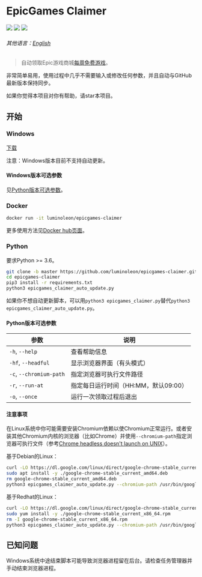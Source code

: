 # EpicGames Claimer

<!-- [START badges] -->

![](https://img.shields.io/badge/language-python-3572A5.svg) ![](https://img.shields.io/github/license/luminoleon/epicgames-claimer.svg) ![](https://img.shields.io/github/last-commit/luminoleon/epicgames-claimer.svg)

<!-- [END badges] -->

###### 其他语言：[English](../README.md)

> 自动领取Epic游戏商城[每周免费游戏](https://www.epicgames.com/store/free-games)。

非常简单易用，使用过程中几乎不需要输入或修改任何参数，并且自动与GitHub最新版本保持同步。

如果你觉得本项目对你有帮助，请star本项目。

## 开始

### Windows

[下载](https://github.com/luminoleon/epicgames-claimer/releases)

注意：Windows版本目前不支持自动更新。

#### Windows版本可选参数

见[Python版本可选参数](#Python版本可选参数)。

### Docker

``` bash
docker run -it luminoleon/epicgames-claimer
```

更多使用方法见[Docker hub页面](https://hub.docker.com/r/luminoleon/epicgames-claimer)。

### Python

要求Python >= 3.6。

``` bash
git clone -b master https://github.com/luminoleon/epicgames-claimer.git
cd epicgames-claimer
pip3 install -r requirements.txt
python3 epicgames_claimer_auto_update.py
```

如果你不想自动更新脚本，可以用`python3 epicgames_claimer.py`替代`python3 epicgames_claimer_auto_update.py`。

#### Python版本可选参数

| 参数                    | 说明                                |
|------------------------ | ---------------------------------- |
| `-h`, `--help`          | 查看帮助信息                        |
| `-hf`, `--headful`      | 显示浏览器界面（有头模式）           |
| `-c`, `--chromium-path` | 指定浏览器可执行文件路径             |
| `-r`, `--run-at`        | 指定每日运行时间（HH:MM，默认09:00） |
| `-o`, `--once`          | 运行一次领取过程后退出               |

#### 注意事项

在Linux系统中你可能需要安装Chromium依赖以使Chromium正常运行。或者安装其他Chromium内核的浏览器（比如Chrome）并使用`--chromium-path`指定浏览器可执行文件（参考[Chrome headless doesn't launch on UNIX](https://github.com/puppeteer/puppeteer/blob/main/docs/troubleshooting.md#chrome-headless-doesnt-launch-on-unix)）。

基于Debian的Linux：

``` bash
curl -LO https://dl.google.com/linux/direct/google-chrome-stable_current_amd64.deb
sudo apt install -y ./google-chrome-stable_current_amd64.deb
rm google-chrome-stable_current_amd64.deb
python3 epicgames_claimer_auto_update.py --chromium-path /usr/bin/google-chrome
```

基于Redhat的Linux：

``` bash
curl -LO https://dl.google.com/linux/direct/google-chrome-stable_current_x86_64.rpm
sudo yum install -y ./google-chrome-stable_current_x86_64.rpm
rm -I google-chrome-stable_current_x86_64.rpm
python3 epicgames_claimer_auto_update.py --chromium-path /usr/bin/google-chrome
```

<!--## 进阶用法

你可以将`epicgames_claimer.py`作为模块导入自己的Python脚本中。

### 最简单用法

``` Python
from epicgames_claimer import epicgames_claimer

claimer = epicgames_claimer()
claimer.login(email, password)
claimer.claim()
claimer.close_browser()
```

### 多账号

``` Python
from epicgames_claimer import epicgames_claimer

claimer_1 = epicgames_claimer(data_dir="user_1")
claimer_1.login(email_1, password_1)
claimer_1.claim()
claimer_1.close_browser()

claimer_2 = epicgames_claimer(data_dir="user_2")
claimer_2.login(email_2, password_2)
claimer_2.claim()
claimer_2.close_browser()

...
```-->

## 已知问题

Windows系统中途结束脚本可能导致浏览器进程留在后台。请检查任务管理器并手动结束浏览器进程。
